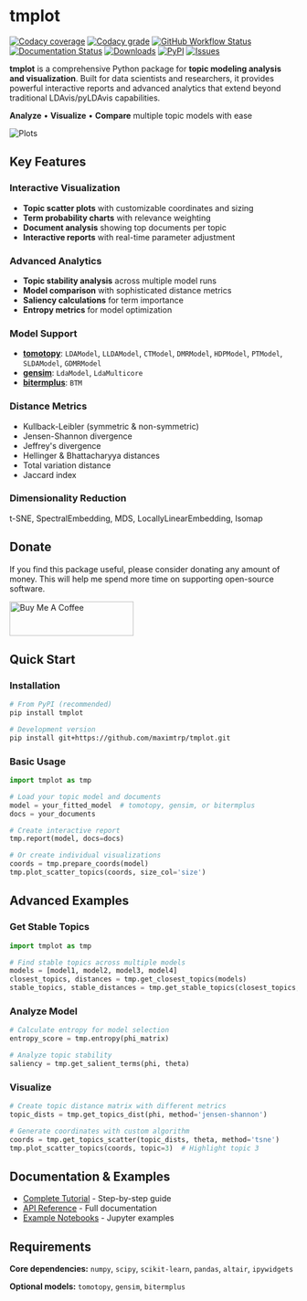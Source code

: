 # tmplot

[![Codacy coverage](https://img.shields.io/codacy/coverage/5939b1cf99bc4f9d91de11c0d3ff9e50)](https://app.codacy.com/gh/maximtrp/tmplot/coverage)
[![Codacy grade](https://img.shields.io/codacy/grade/5939b1cf99bc4f9d91de11c0d3ff9e50)](https://app.codacy.com/gh/maximtrp/tmplot)
[![GitHub Workflow Status](https://img.shields.io/github/actions/workflow/status/maximtrp/tmplot/python-package.yml?label=tests)](https://github.com/maximtrp/tmplot/actions/workflows/python-package.yml)
[![Documentation Status](https://readthedocs.org/projects/tmplot/badge/?version=latest)](https://tmplot.readthedocs.io/en/latest/?badge=latest)
[![Downloads](https://static.pepy.tech/badge/tmplot)](https://pepy.tech/project/tmplot)
[![PyPI](https://img.shields.io/pypi/v/tmplot)](https://pypi.org/project/tmplot)
[![Issues](https://img.shields.io/github/issues/maximtrp/tmplot.svg)](https://github.com/maximtrp/tmplot/issues)

**tmplot** is a comprehensive Python package for **topic modeling analysis and visualization**. Built for data scientists and researchers, it provides powerful interactive reports and advanced analytics that extend beyond traditional LDAvis/pyLDAvis capabilities.

**Analyze** • **Visualize** • **Compare** multiple topic models with ease

![Plots](https://raw.githubusercontent.com/maximtrp/tmplot/main/images/topics_terms_plots.png)

## Key Features

### Interactive Visualization

- **Topic scatter plots** with customizable coordinates and sizing
- **Term probability charts** with relevance weighting
- **Document analysis** showing top documents per topic
- **Interactive reports** with real-time parameter adjustment

### Advanced Analytics

- **Topic stability analysis** across multiple model runs
- **Model comparison** with sophisticated distance metrics
- **Saliency calculations** for term importance
- **Entropy metrics** for model optimization

### Model Support

- **[tomotopy](https://bab2min.github.io/tomotopy/)**: `LDAModel`, `LLDAModel`, `CTModel`, `DMRModel`, `HDPModel`, `PTModel`, `SLDAModel`, `GDMRModel`
- **[gensim](https://radimrehurek.com/gensim/)**: `LdaModel`, `LdaMulticore`
- **[bitermplus](https://github.com/maximtrp/bitermplus)**: `BTM`

### Distance Metrics

- Kullback-Leibler (symmetric & non-symmetric)
- Jensen-Shannon divergence
- Jeffrey's divergence
- Hellinger & Bhattacharyya distances
- Total variation distance
- Jaccard index

### Dimensionality Reduction

t-SNE, SpectralEmbedding, MDS, LocallyLinearEmbedding, Isomap

## Donate

If you find this package useful, please consider donating any amount of money. This will help me spend more time on supporting open-source software.

<a href="https://www.buymeacoffee.com/maximtrp" target="_blank"><img src="https://cdn.buymeacoffee.com/buttons/v2/default-yellow.png" alt="Buy Me A Coffee" style="height: 60px !important;width: 217px !important;" ></a>

## Quick Start

### Installation

```bash
# From PyPI (recommended)
pip install tmplot

# Development version
pip install git+https://github.com/maximtrp/tmplot.git
```

### Basic Usage

```python
import tmplot as tmp

# Load your topic model and documents
model = your_fitted_model  # tomotopy, gensim, or bitermplus
docs = your_documents

# Create interactive report
tmp.report(model, docs=docs)

# Or create individual visualizations
coords = tmp.prepare_coords(model)
tmp.plot_scatter_topics(coords, size_col='size')
```

## Advanced Examples

### Get Stable Topics

```python
import tmplot as tmp

# Find stable topics across multiple models
models = [model1, model2, model3, model4]
closest_topics, distances = tmp.get_closest_topics(models)
stable_topics, stable_distances = tmp.get_stable_topics(closest_topics, distances)
```

### Analyze Model

```python
# Calculate entropy for model selection
entropy_score = tmp.entropy(phi_matrix)

# Analyze topic stability
saliency = tmp.get_salient_terms(phi, theta)
```

### Visualize

```python
# Create topic distance matrix with different metrics
topic_dists = tmp.get_topics_dist(phi, method='jensen-shannon')

# Generate coordinates with custom algorithm
coords = tmp.get_topics_scatter(topic_dists, theta, method='tsne')
tmp.plot_scatter_topics(coords, topic=3)  # Highlight topic 3
```

## Documentation & Examples

- [Complete Tutorial](https://tmplot.readthedocs.io/en/latest/tutorial.html) - Step-by-step guide
- [API Reference](https://tmplot.readthedocs.io/) - Full documentation
- [Example Notebooks](https://github.com/maximtrp/tmplot/tree/main/examples) - Jupyter examples

## Requirements

**Core dependencies:** `numpy`, `scipy`, `scikit-learn`, `pandas`, `altair`, `ipywidgets`

**Optional models:** `tomotopy`, `gensim`, `bitermplus`
